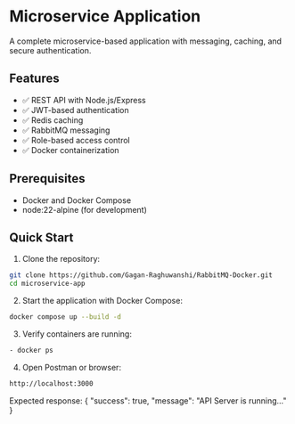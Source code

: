 # Microservice Application

A complete microservice-based application with messaging, caching, and secure authentication.

## Features

- ✅ REST API with Node.js/Express
- ✅ JWT-based authentication
- ✅ Redis caching
- ✅ RabbitMQ messaging
- ✅ Role-based access control
- ✅ Docker containerization

## Prerequisites

- Docker and Docker Compose
- node:22-alpine (for development)

## Quick Start

1. Clone the repository:

```bash
git clone https://github.com/Gagan-Raghuwanshi/RabbitMQ-Docker.git
cd microservice-app
```

2. Start the application with Docker Compose:

```bash
docker compose up --build -d
```

3. Verify containers are running:

```bash
- docker ps
```

4. Open Postman or browser:

```bash
http://localhost:3000

```

Expected response:
{
"success": true,
"message": "API Server is running..."
}
